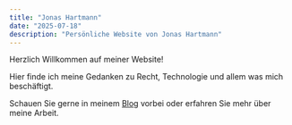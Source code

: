 ```yaml
---
title: "Jonas Hartmann"
date: "2025-07-18"
description: "Persönliche Website von Jonas Hartmann"
---
```


Herzlich Willkommen auf meiner Website! 

Hier finde ich meine Gedanken zu Recht, Technologie und allem was mich beschäftigt.

Schauen Sie gerne in meinem [Blog](/blog/) vorbei oder erfahren Sie mehr über meine Arbeit.
